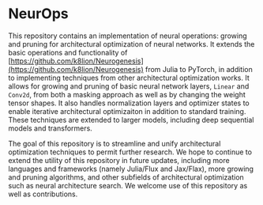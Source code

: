 # NeurOps
This repository contains an implementation of neural operations: growing and pruning for architectural optimization of neural networks. It extends the basic operations and functionality of [https://github.com/k8lion/Neurogenesis](https://github.com/k8lion/Neurogenesis) from Julia to PyTorch, in addition to implementing techniques from other architectural optimization works. It allows for growing and pruning of basic neural network layers, `Linear` and `Conv2d`, from both a masking approach as well as by changing the weight tensor shapes. It also handles normalization layers and optimizer states to enable iterative architectural optimizaiton in addition to standard training. These techniques are extended to larger models, including deep sequential models and transformers.

The goal of this repository is to streamline and unify architectural optimization techniques to permit further research. We hope to continue to extend the utility of this repository in future updates, including more languages and frameworks (namely Julia/Flux and Jax/Flax), more growing and pruning algorithms, and other subfields of architectural optimization such as neural architecture search. We welcome use of this repository as well as contributions. 